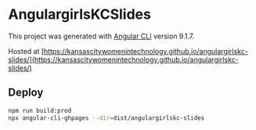 # AngulargirlsKCSlides

This project was generated with [Angular CLI](https://github.com/angular/angular-cli) version 9.1.7.

Hosted at [https://kansascitywomenintechnology.github.io/angulargirlskc-slides/](https://kansascitywomenintechnology.github.io/angulargirlskc-slides/)


## Deploy
```sh 
npm run build:prod
npx angular-cli-ghpages --dir=dist/angulargirlskc-slides
```

